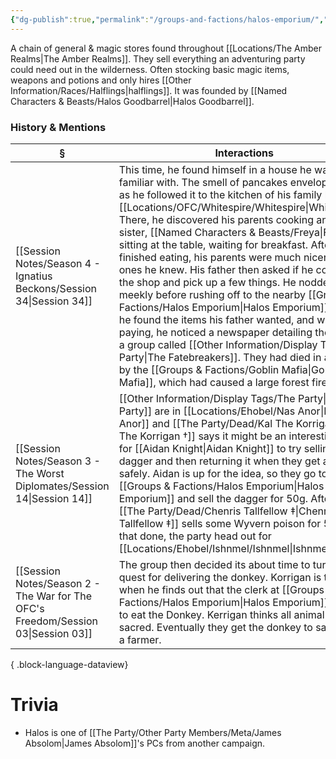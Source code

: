 ```yaml
---
{"dg-publish":true,"permalink":"/groups-and-factions/halos-emporium/","tags":["Groups"],"updated":"2025-09-27T13:04:30.817+01:00"}
---
```


A chain of general & magic stores found throughout [[Locations/The Amber Realms\|The Amber Realms]]. They sell everything an adventuring party could need out in the wilderness. Often stocking basic magic items, weapons and potions and only hires [[Other Information/Races/Halflings\|halflings]]. It was founded by [[Named Characters & Beasts/Halos Goodbarrel\|Halos Goodbarrel]].

### History & Mentions
| §                                                                                    | Interactions                                                                                                                                                                                                                                                                                                                                                                                                                                                                                                                                                                                                                                                                                                                                                                             |
| ------------------------------------------------------------------------------------ | ---------------------------------------------------------------------------------------------------------------------------------------------------------------------------------------------------------------------------------------------------------------------------------------------------------------------------------------------------------------------------------------------------------------------------------------------------------------------------------------------------------------------------------------------------------------------------------------------------------------------------------------------------------------------------------------------------------------------------------------------------------------------------------------- |
| [[Session Notes/Season 4 - Ignatius Beckons/Session 34\|Session 34]]              | This time, he found himself in a house he was all too familiar with. The smell of pancakes enveloped him as he followed it to the kitchen of his family home in [[Locations/OFC/Whitespire/Whitespire\|Whitespire]]. There, he discovered his parents cooking and his sister, [[Named Characters & Beasts/Freya\|Freya]], sitting at the table, waiting for breakfast. After they finished eating, his parents were much nicer than the ones he knew. His father then asked if he could go to the shop and pick up a few things. He nodded meekly before rushing off to the nearby [[Groups & Factions/Halos Emporium\|Halos Emporium]]. Inside, he found the items his father wanted, and while paying, he noticed a newspaper detailing the story of a group called [[Other Information/Display Tags/The Party\|The Fatebreakers]]. They had died in an attack by the [[Groups & Factions/Goblin Mafia\|Goblin Mafia]], which had caused a large forest fire. |
| [[Session Notes/Season 3 - The Worst Diplomates/Session 14\|Session 14]]          | [[Other Information/Display Tags/The Party\|The Party]] are in [[Locations/Ehobel/Nas Anor\|Nas Anor]] and [[The Party/Dead/Kal The Korrigan †\|Kal The Korrigan †]] says it might be an interesting idea for [[Aidan Knight\|Aidan Knight]] to try selling his dagger and then returning it when they get away safely. Aidan is up for the idea, so they go to a [[Groups & Factions/Halos Emporium\|Halos Emporium]] and sell the dagger for 50g. Afterwards, [[The Party/Dead/Chenris Tallfellow ‡\|Chenris Tallfellow ‡]] sells some Wyvern poison for 55g. With that done, the party head out for [[Locations/Ehobel/Ishnmel/Ishnmel\|Ishnmel]].                                                                                                                                                                                                                                                                                                                                                                   |
| [[Session Notes/Season 2 - The War for The OFC's Freedom/Session 03\|Session 03]] | The group then decided its about time to turn in their quest for delivering the donkey. Korrigan is terrified when he finds out that the clerk at [[Groups & Factions/Halos Emporium\|Halos Emporium]] wanted to eat the Donkey. Kerrigan thinks all animal lives a sacred. Eventually they get the donkey to safety with a farmer.                                                                                                                                                                                                                                                                                                                                                                                                                                                                                        |

{ .block-language-dataview}

# Trivia
- Halos is one of [[The Party/Other Party Members/Meta/James Absolom\|James Absolom]]'s PCs from another campaign. 